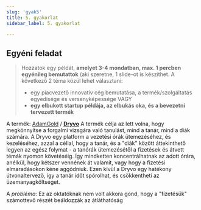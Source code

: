 ```yaml
---
slug: 'gyak5'
title: 5. gyakorlat
sidebar_label: 5. gyakorlat

---
```


## Egyéni feladat

> Hozzatok egy példát,  **amelyet 3-4 mondatban, max. 1 percben
> egyénileg bemutattok**  (aki szeretne, 1 slide-ot is készíthet. A
> következő 2 téma közül lehet választani:  
>   
> - egy piacvezető innovatív cég bemutatása, a termék/szolgáltatás egyedisége és versenyképessége 
>  VAGY  
> - **egy elbukott  startup példája, az elbukás oka, és a bevezetni tervezett termék**

A termék: [AdamGold](https://github.com/AdamGold) / **[Dryvo](https://github.com/AdamGold/Dryvo)**
A termék célja az lett volna, hogy megkönnyítse a forgalmi vizsgára való tanulást, mind a tanár, mind a diák számára.
A Dryvo egy platform a vezetési órák ütemezéséhez, és kezeléséhez, azzal a céllal, hogy a tanár, és a "diák" között áttekinthető legyen az egész folymat - a tanórák ütemezésétől a fizetések és átvett témák nyomon követéséig.
Így mindketten koncentrálhatnak az adott órára, anélkül, hogy kétszer vennének át valamit, vagy hogy a fizetési elmaradásokon kéne aggódniuk. Ezen kívül a Dryvo egy hatékony útvonaltervező, így a tanár időt spórolhat, és csökkentheti az üzemanyagköltséget. 

A *probléma*:
Ez az oktatóknak nem volt akkora gond, hogy a "fizetésük" számottevő részét beáldozzák az átláthatóság 
<!--stackedit_data:
eyJoaXN0b3J5IjpbNDA4NDQ1ODIyXX0=
-->